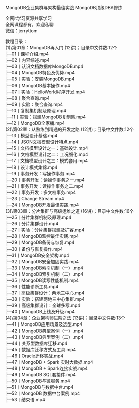 MongoDB企业集群与架构最佳实战 MongoDB顶级DBA修炼

全网it学习资源共享学习<br>全网课程都有，欢迎私聊<br>微信：jerryttom<br>

教程目录：<br> (1)\第01章：MongoDB再入门 (12讲)；目录中文件数:12个<br> ├─01丨课程介绍.mp4<br> ├─02丨内容综述.mp4<br> ├─03丨认识文档数据库MongoDB.mp4<br> ├─04丨MongoDB特色及优势.mp4<br> ├─05丨实验：安装MongoDB.mp4<br> ├─06丨MongoDB基本操作.mp4<br> ├─07丨实验：HelloWorld程序开发.mp4<br> ├─08丨聚合查询.mp4<br> ├─09丨实验：聚合查询.mp4<br> ├─10丨复制集机制及原理.mp4<br> ├─11丨实验：搭建MongoDB复制集.mp4<br> ├─12丨MongoDB全家桶.mp4<br> (2)\第02章：从熟练到精通的开发之路 (12讲)；目录中文件数:12个<br> ├─13丨模型设计基础.mp4<br> ├─14丨JSON文档模型设计特点.mp4<br> ├─15丨文档模型设计之一：基础设计.mp4<br> ├─16丨文档模型设计之二：工况细化.mp4<br> ├─17丨文档模型设计之三：模式套用.mp4<br> ├─18丨设计模式集锦.mp4<br> ├─19丨事务开发：写操作事务.mp4<br> ├─20丨事务开发：读操作事务之一.mp4<br> ├─21丨事务开发：读操作事务之二.mp4<br> ├─22丨事务开发：多文档事务.mp4<br> ├─23丨Change Stream.mp4<br> ├─24丨MongoDB开发最佳实践.mp4<br> (3)\第03章：分片集群与高级运维之道 (16讲)；目录中文件数:16个<br> ├─25丨分片集群机制及原理.mp4<br> ├─26丨分片集群设计.mp4<br> ├─27丨实验：分片集群搭建及扩容.mp4<br> ├─28丨MongoDB监控最佳实践.mp4<br> ├─29丨MongoDB备份与恢复.mp4<br> ├─30丨备份与恢复操作.mp4<br> ├─31丨MongoDB安全架构.mp4<br> ├─32丨MongoDB安全加固实践.mp4<br> ├─33丨MongoDB索引机制（一）.mp4<br> ├─34丨MongoDB索引机制（二）.mp4<br> ├─35丨MongoDB读写性能机制.mp4<br> ├─36丨性能诊断工具.mp4<br> ├─37丨高级集群设计：两地三中心.mp4<br> ├─38丨实验：搭建两地三中心集群.mp4<br> ├─39丨高级集群设计：全球多写.mp4<br> ├─40丨MongoDB上线及升级.mp4<br> (4)\第04章：企业架构师进阶之法 (13讲)；目录中文件数:13个<br> ├─41丨MongoDB应用场景及选型.mp4<br> ├─42丨MongoDB典型案例（一）.mp4<br> ├─43丨MongoDB典型案例（二）.mp4<br> ├─44丨关系型数据库迁移.mp4<br> ├─45丨数据库迁移方式及工具.mp4<br> ├─46丨Oracle迁移实战.mp4<br> ├─47丨MongoDB + Spark 实时大数据.mp4<br> ├─48丨MongoDB + Spark连接实战.mp4<br> ├─49丨MongoDB SQL套接件.mp4<br> ├─50丨MongoDB与微服务.mp4<br> ├─51丨MongoDB与数据中台.mp4<br> ├─52丨MongoDB 数据中台案例.mp4<br> ├─53丨结束语.mp4